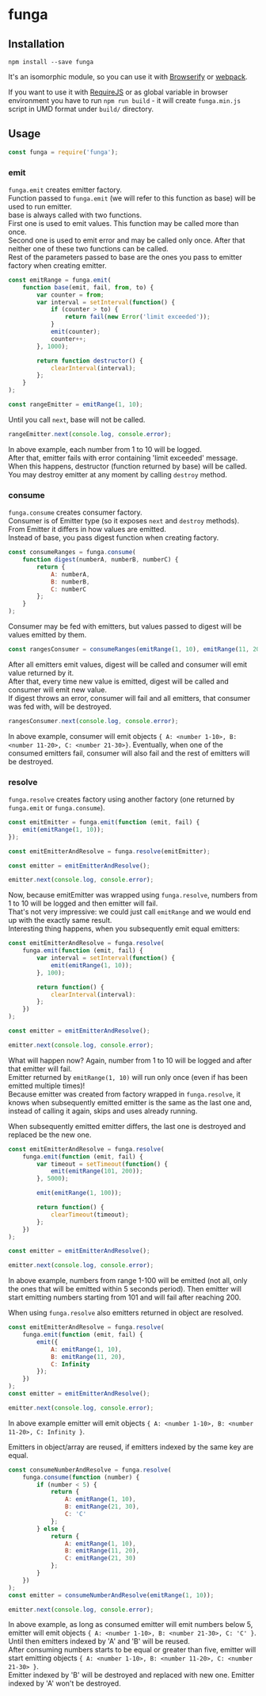 # funga

## Installation

```
npm install --save funga
```

It's an isomorphic module, so you can use it with [Browserify](https://github.com/substack/node-browserify) 
or [webpack](https://github.com/webpack/webpack).

If you want to use it with [RequireJS](https://github.com/requirejs/requirejs) or as global variable in browser environment
you have to run `npm run build` - it will create `funga.min.js` script in UMD format under `build/` directory.

## Usage

```javascript
const funga = require('funga');
```

### emit

`funga.emit` creates emitter factory.  
Function passed to `funga.emit` (we will refer to this function as base) will be used to run emitter.  
base is always called with two functions.  
First one is used to emit values. This function may be called more than once.  
Second one is used to emit error and may be called only once. After that neither one of these two functions can be called.  
Rest of the parameters passed to base are the ones you pass to emitter factory when creating emitter.

```javascript
const emitRange = funga.emit(
    function base(emit, fail, from, to) {
        var counter = from;
        var interval = setInterval(function() {
            if (counter > to) {
                return fail(new Error('limit exceeded'));
            }
            emit(counter);
            counter++;
        }, 1000);

        return function destructor() {
            clearInterval(interval);
        };
    }
);

const rangeEmitter = emitRange(1, 10);
```

Until you call `next`, base will not be called.

```javascript
rangeEmitter.next(console.log, console.error);
```

In above example, each number from 1 to 10 will be logged.   
After that, emitter fails with error containing 'limit exceeded' message.  
When this happens, destructor (function returned by base) will be called.  
You may destroy emitter at any moment by calling `destroy` method.

### consume

`funga.consume` creates consumer factory.  
Consumer is of Emitter type (so it exposes `next` and `destroy` methods).  
From Emitter it differs in how values are emitted.  
Instead of base, you pass digest function when creating factory.

```javascript
const consumeRanges = funga.consume(
    function digest(numberA, numberB, numberC) {
        return {
            A: numberA,
            B: numberB,
            C: numberC
        };
    }
);
```

Consumer may be fed with emitters, but values passed to digest will be values emitted by them.

```javascript
const rangesConsumer = consumeRanges(emitRange(1, 10), emitRange(11, 20), emitRange(21, 30));
```

After all emitters emit values, digest will be called and consumer will emit value returned by it.  
After that, every time new value is emitted, digest will be called and consumer will emit new value.  
If digest throws an error, consumer will fail and all emitters, that consumer was fed with, will be destroyed.  


```javascript
rangesConsumer.next(console.log, console.error);
```

In above example, consumer will emit objects `{ A: <number 1-10>, B: <number 11-20>, C: <number 21-30>}`.
Eventually, when one of the consumed emitters fail, consumer will also fail and the rest of emitters will be destroyed.

### resolve

`funga.resolve` creates factory using another factory (one returned by `funga.emit` or `funga.consume`).  

```javascript
const emitEmitter = funga.emit(function (emit, fail) {
    emit(emitRange(1, 10));
});

const emitEmitterAndResolve = funga.resolve(emitEmitter);

const emitter = emitEmitterAndResolve();

emitter.next(console.log, console.error);
```

Now, because emitEmitter was wrapped using `funga.resolve`, numbers from 1 to 10 will be logged and then emitter will fail.  
That's not very impressive: we could just call `emitRange` and we would end up with the exactly same result.  
Interesting thing happens, when you subsequently emit equal emitters:

```javascript
const emitEmitterAndResolve = funga.resolve(
    funga.emit(function (emit, fail) {
        var interval = setInterval(function() {
            emit(emitRange(1, 10));
        }, 100);

        return function() {
            clearInterval(interval):
        };
    })
);

const emitter = emitEmitterAndResolve();

emitter.next(console.log, console.error);
```

What will happen now? Again, number from 1 to 10 will be logged and after that emitter will fail.  
Emitter returned by `emitRange(1, 10)` will run only once (even if has been emitted multiple times)!  
Because emitter was created from factory wrapped in `funga.resolve`, it knows when subsequently emitted emitter is the same as the last one and, instead of calling it again, skips and uses already running.  

When subsequently emitted emitter differs, the last one is destroyed and replaced be the new one.

```javascript 
const emitEmitterAndResolve = funga.resolve(
    funga.emit(function (emit, fail) {
        var timeout = setTimeout(function() {
            emit(emitRange(101, 200));
        }, 5000);

        emit(emitRange(1, 100));

        return function() {
            clearTimeout(timeout);
        };
    })
);

const emitter = emitEmitterAndResolve();

emitter.next(console.log, console.error);
```

In above example, numbers from range 1-100 will be emitted (not all, only the ones that will be emitted within 5 seconds period).
Then emitter will start emitting numbers starting from 101 and will fail after reaching 200.

When using `funga.resolve` also emitters returned in object are resolved.

```javascript
const emitEmitterAndResolve = funga.resolve(
    funga.emit(function (emit, fail) {
        emit({
            A: emitRange(1, 10),
            B: emitRange(11, 20),
            C: Infinity
        });
    })
);
const emitter = emitEmitterAndResolve();

emitter.next(console.log, console.error);
```

In above example emitter will emit objects `{ A: <number 1-10>, B: <number 11-20>, C: Infinity }`.

Emitters in object/array are reused, if emitters indexed by the same key are equal.

```javascript
const consumeNumberAndResolve = funga.resolve(
    funga.consume(function (number) {
        if (number < 5) {
            return {
                A: emitRange(1, 10),
                B: emitRange(21, 30),
                C: 'C'
            };
        } else {
            return {
                A: emitRange(1, 10),
                B: emitRange(11, 20),
                C: emitRange(21, 30)
            };
        }
    })
);
const emitter = consumeNumberAndResolve(emitRange(1, 10));

emitter.next(console.log, console.error);
```

In above example, as long as consumed emitter will emit numbers below 5, emitter will emit objects `{ A: <number 1-10>, B: <number 21-30>, C: 'C' }`.  
Until then emitters indexed by 'A' and 'B' will be reused.  
After consuming numbers starts to be equal or greater than five, emitter will start emitting objects `{ A: <number 1-10>, B: <number 11-20>, C: <number 21-30> }`.  
Emitter indexed by 'B' will be destroyed and replaced with new one. Emitter indexed by 'A' won't be destroyed. 
